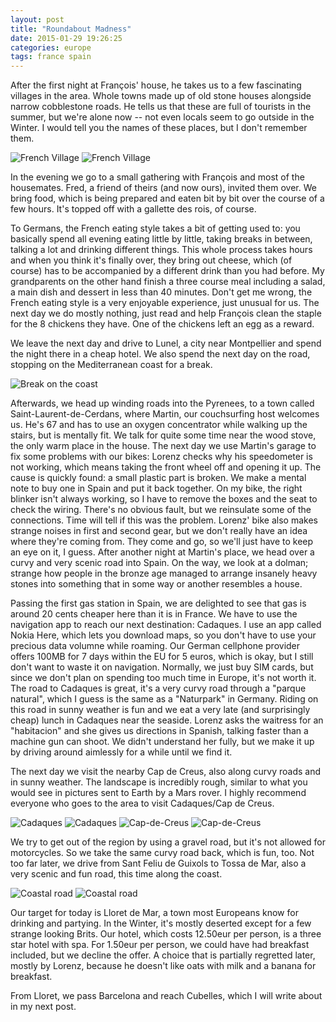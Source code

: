 ```yaml
---
layout: post
title: "Roundabout Madness"
date: 2015-01-29 19:26:25
categories: europe
tags: france spain
---
```

[pic0]: https://saschaeglau.com/upload/travel/2/0.jpg "French Village"
[pic1]: https://saschaeglau.com/upload/travel/2/1.jpg "French Village"
[pic2]: https://saschaeglau.com/upload/travel/2/2.jpg "Break on the coast"
[pic3]: https://saschaeglau.com/upload/travel/2/3.jpg "Cadaques"
[pic4]: https://saschaeglau.com/upload/travel/2/4.jpg "Cadaques"
[pic5]: https://saschaeglau.com/upload/travel/2/5.jpg "Cap-de-Creus"
[pic6]: https://saschaeglau.com/upload/travel/2/6.jpg "Cap-de-Creus"
[pic7]: https://saschaeglau.com/upload/travel/2/7.jpg "Coastal road"
[pic8]: https://saschaeglau.com/upload/travel/2/8.jpg "Coastal road"
After the first night at François' house, he takes us to a few fascinating villages in the area. Whole towns made
up of old stone houses alongside narrow cobblestone roads. He tells us
that these are full of tourists in the summer, but we're alone now -- not even
locals seem to go outside in the Winter. I would tell you the names of these
places, but I don't remember them.

![][pic0]
![][pic1]

In the evening we go to a small gathering with François and most of the
housemates. Fred, a friend of theirs (and now ours), invited them over.
We bring food, which is being prepared and eaten bit by bit over the course of
a few hours. It's topped off with a gallette des rois, of course.

To Germans, the French eating style takes a bit of getting used to:
you basically spend all evening eating little by little, taking breaks in
between, talking a lot and drinking different things. This whole process takes hours
and when you think it's finally over, they bring out cheese, which (of course)
has to be accompanied by a different drink than you had before.
My grandparents on the other hand finish a three course meal including a salad,
a main dish and dessert in less than 40 minutes.
Don't get me wrong, the French eating style is a very enjoyable experience,
just unusual for us.
The next day we do mostly nothing, just read and help François clean the staple
for the 8 chickens they have. One of the chickens left an egg as a reward.

We leave the next day and drive to Lunel, a city near Montpellier and spend
the night there in a cheap hotel. We also spend the next day on the road, stopping on the Mediterranean coast for a break.

![][pic2]

Afterwards, we head up winding roads into the Pyrenees, to a town called Saint-Laurent-de-Cerdans,
where Martin, our couchsurfing host welcomes us. He's 67 and has to use an
oxygen concentrator while walking up the stairs, but is mentally fit. We talk
for quite some time near the wood stove, the only warm place in the house.
The next day we use Martin's garage to fix some problems with our bikes:
Lorenz checks why his speedometer is not working, which means taking the front
wheel off and opening it up. The cause is quickly found: a small plastic part
is broken. We make a mental note to buy one in Spain and put it back together.
On my bike, the right blinker isn't always working, so I have to remove the
boxes and the seat to check the wiring. There's no obvious fault, but we
reinsulate some of the connections. Time will tell if this was the problem.
Lorenz' bike also makes strange noises in first and second gear, but we don't
really have an idea where they're coming from. They come and go, so we'll just
have to keep an eye on it, I guess. After another night at Martin's place, we
head over a curvy and very scenic road into Spain. On the way, we look at a
dolman; strange how people in the bronze age managed to arrange insanely heavy
stones into something that in some way or another resembles a house.

Passing the first gas station in Spain, we are delighted to see that gas is
around 20 cents cheaper here than it is in France.
We have to use the navigation app to reach our next destination: Cadaques.
I use an app called Nokia Here, which lets you download maps, so you don't have
to use your precious data volumne while roaming. Our German cellphone provider
offers 100MB for 7 days within the EU for 5 euros, which is okay, but I still
don't want to waste it on navigation. Normally, we just buy SIM cards, but
since we don't plan on spending too much time in Europe, it's not worth it.
The road to Cadaques is great, it's a very curvy road through a
"parque natural", which I guess is the same as a "Naturpark" in Germany.
Riding on this road in sunny weather is fun and we eat a very late
(and surprisingly cheap) lunch in Cadaques near the seaside. Lorenz asks the
waitress for an "habitacion" and she gives us directions in Spanish, talking
faster than a machine gun can shoot. We didn't understand her fully, but we
make it up by driving around aimlessly for a while until we find it.

The next day we visit the nearby Cap de Creus, also along curvy roads and in
sunny weather. The landscape is incredibly rough, similar to what you would
see in pictures sent to Earth by a Mars rover. I highly recommend everyone
who goes to the area to visit Cadaques/Cap de Creus.

![][pic3]
![][pic4]
![][pic5]
![][pic6]

We try to get out of the region by using a gravel road,
but it's not allowed for motorcycles. So we take the same curvy road back,
which is fun, too. Not too far later, we drive from Sant Feliu de Guixols
to Tossa de Mar, also a very scenic and fun road, this time along the coast.

![][pic7]
![][pic8]

Our target for today is Lloret de Mar,
a town most Europeans know for drinking and partying. In the
Winter, it's mostly deserted except for a few strange looking Brits. Our hotel,
which costs 12.50eur per person, is a three star hotel with spa. For 1.50eur
per person, we could have had breakfast included, but we decline the offer. A
choice that is partially regretted later, mostly by Lorenz, because he doesn't
like oats with milk and a banana for breakfast.

From Lloret, we pass Barcelona and reach Cubelles, which I will write about in
my next post.
